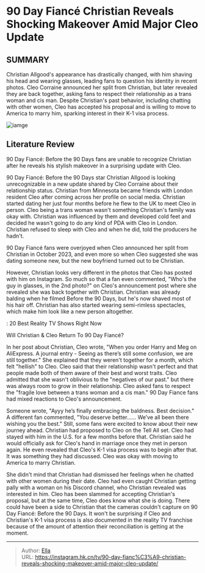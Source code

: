 # 90 Day Fiancé Christian Reveals Shocking Makeover Amid Major Cleo Update


## SUMMARY 



  Christian Allgood&#39;s appearance has drastically changed, with him shaving his head and wearing glasses, leading fans to question his identity in recent photos.   Cleo Corraine announced her split from Christian, but later revealed they are back together, asking fans to respect their relationship as a trans woman and cis man.   Despite Christian&#39;s past behavior, including chatting with other women, Cleo has accepted his proposal and is willing to move to America to marry him, sparking interest in their K-1 visa process.  

![iamge](https://static1.srcdn.com/wordpress/wp-content/uploads/2023/10/90-day-fiance-_-b90_-did-cleo-come-to-the-u-s-to-marry-christian.jpg)

## Literature Review
90 Day Fiancé: Before the 90 Days fans are unable to recognize Christian after he reveals his stylish makeover in a surprising update with Cleo.




90 Day Fiancé: Before the 90 Days star Christian Allgood is looking unrecognizable in a new update shared by Cleo Corraine about their relationship status. Christian from Minnesota became friends with London resident Cleo after coming across her profile on social media. Christian started dating her just four months before he flew to the UK to meet Cleo in person. Cleo being a trans woman wasn&#39;t something Christian&#39;s family was okay with. Christian was influenced by them and developed cold feet and decided he wasn&#39;t going to do any kind of PDA with Cleo in London. Christian refused to sleep with Cleo and when he did, told the producers he hadn&#39;t.




90 Day Fiancé fans were overjoyed when Cleo announced her split from Christian in October 2023, and even more so when Cleo suggested she was dating someone new, but the new boyfriend turned out to be Christian.


 

However, Christian looks very different in the photos that Cleo has posted with him on Instagram. So much so that a fan even commented, &#34;Who&#39;s the guy in glasses, in the 2nd photo?&#34; on Cleo&#39;s announcement post where she revealed she was back together with Christian. Christian was already balding when he filmed Before the 90 Days, but he&#39;s now shaved most of his hair off. Christian has also started wearing semi-rimless spectacles, which make him look like a new person altogether.

 : 20 Best Reality TV Shows Right Now





 Will Christian &amp; Cleo Return To 90 Day Fiancé? 
          

In her post about Christian, Cleo wrote, &#34;When you order Harry and Meg on AliExpress. A journal entry - Seeing as there’s still some confusion, we are still together.&#34; She explained that they weren&#39;t together for a month, which felt &#34;hellish&#34; to Cleo. Cleo said that their relationship wasn&#39;t perfect and that people made both of them aware of their best and worst traits. Cleo admitted that she wasn&#39;t oblivious to the &#34;negatives of our past.&#34; but there was always room to grow in their relationship. Cleo asked fans to respect the &#34;fragile love between a trans woman and a cis man.&#34; 90 Day Fiance fans had mixed reactions to Cleo&#39;s announcement.

Someone wrote, &#34;Ayyy he’s finally embracing the baldness. Best decision.&#34; A different fan commented, &#34;You deserve better…… We’ve all been there wishing you the best.&#34; Still, some fans were excited to know about their new journey ahead. Christian had proposed to Cleo on the Tell All set. Cleo had stayed with him in the U.S. for a few months before that. Christian said he would officially ask for Cleo&#39;s hand in marriage once they met in person again. He even revealed that Cleo&#39;s K-1 visa process was to begin after that. It was something they had discussed. Cleo was okay with moving to America to marry Christian.




She didn&#39;t mind that Christian had dismissed her feelings when he chatted with other women during their date. Cleo had even caught Christian getting pally with a woman on his Discord channel, who Christian revealed was interested in him. Cleo has been slammed for accepting Christian&#39;s proposal, but at the same time, Cleo does know what she is doing. There could have been a side to Christian that the cameras couldn&#39;t capture on 90 Day Fiancé: Before the 90 Days. It won&#39;t be surprising if Cleo and Christian&#39;s K-1 visa process is also documented in the reality TV franchise because of the amount of attention their reconciliation is getting at the moment.



---

> Author: [Ella](https://instagram.hk.cn/)  
> URL: https://instagram.hk.cn/tv/90-day-fianc%C3%A9-christian-reveals-shocking-makeover-amid-major-cleo-update/  

